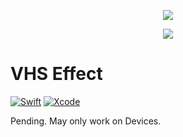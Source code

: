 <p align="center"> 
  <img src="https://thumbs.gfycat.com/BadEasygoingApatosaur-size_restricted.gif">
</p>

<p align="center"> 
  <img src="https://thumbs.gfycat.com/JitteryDefiantDachshund-size_restricted.gif">
</p>

# VHS Effect
[![Swift](https://img.shields.io/badge/Swift-4.2.1-orange.svg)](https://swift.org)
[![Xcode](https://img.shields.io/badge/Xcode-10.1-blue.svg)](https://developer.apple.com/xcode)

Pending. May only work on Devices.
